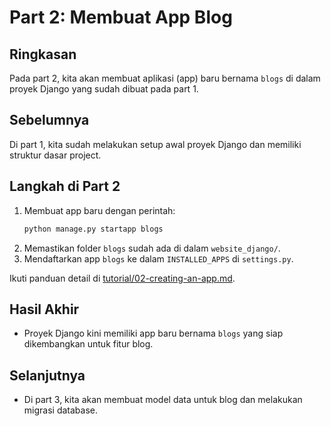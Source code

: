 


# Part 2: Membuat App Blog

## Ringkasan
Pada part 2, kita akan membuat aplikasi (app) baru bernama `blogs` di dalam proyek Django yang sudah dibuat pada part 1.

## Sebelumnya
Di part 1, kita sudah melakukan setup awal proyek Django dan memiliki struktur dasar project.

## Langkah di Part 2
1. Membuat app baru dengan perintah:
	```bash
	python manage.py startapp blogs
	```
2. Memastikan folder `blogs` sudah ada di dalam `website_django/`.
3. Mendaftarkan app `blogs` ke dalam `INSTALLED_APPS` di `settings.py`.

Ikuti panduan detail di [tutorial/02-creating-an-app.md](tutorial/02-creating-an-app.md).

## Hasil Akhir
- Proyek Django kini memiliki app baru bernama `blogs` yang siap dikembangkan untuk fitur blog.

## Selanjutnya
- Di part 3, kita akan membuat model data untuk blog dan melakukan migrasi database.